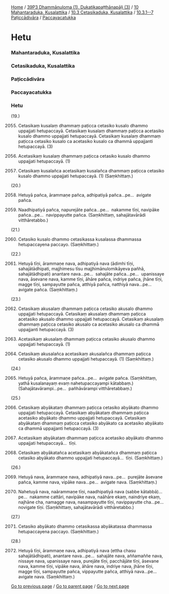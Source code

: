 
[Home](/) / [39P3 Dhammānuloma (1), Dukatikapaṭṭhānapāḷi (3)](/tipitaka/39P3.md) / [10 Mahantaraduka, Kusalattika](/tipitaka/39P3/10.md) / [10.3 Cetasikaduka, Kusalattika](/tipitaka/39P3/10/10.3.md) / [10.3.1--7 Paṭiccādivāra](/tipitaka/39P3/10/10.3/10.3.1--7.md) / [Paccayacatukka](/tipitaka/39P3/10/10.3/10.3.1--7/Paccayacatukka.md)

# Hetu

### Mahantaraduka, Kusalattika

### Cetasikaduka, Kusalattika

### Paṭiccādivāra

### Paccayacatukka

### Hetu

(19.)

2055. Cetasikaṃ kusalaṃ dhammaṃ paṭicca cetasiko kusalo dhammo uppajjati hetupaccayā. Cetasikaṃ kusalaṃ dhammaṃ paṭicca acetasiko kusalo dhammo uppajjati hetupaccayā. Cetasikaṃ kusalaṃ dhammaṃ paṭicca cetasiko kusalo ca acetasiko kusalo ca dhammā uppajjanti hetupaccayā. (3)

2056. Acetasikaṃ kusalaṃ dhammaṃ paṭicca cetasiko kusalo dhammo uppajjati hetupaccayā. (1)

2057. Cetasikaṃ kusalañca acetasikaṃ kusalañca dhammaṃ paṭicca cetasiko kusalo dhammo uppajjati hetupaccayā. (1) (Saṃkhittaṃ.)

(20.)

2058. Hetuyā pañca, ārammaṇe pañca, adhipatiyā pañca…pe…  avigate pañca.

2059. Naadhipatiyā pañca, napurejāte pañca…pe…  nakamme tīṇi, navipāke pañca…pe…  navippayutte pañca. (Saṃkhittaṃ, sahajātavārādi vitthāretabbo.)

(21.)

2060. Cetasiko kusalo dhammo cetasikassa kusalassa dhammassa hetupaccayena paccayo. (Saṃkhittaṃ.)

(22.)

2061. Hetuyā tīṇi, ārammaṇe nava, adhipatiyā nava (ādimhi tīṇi, sahajātādhipati, majjhimesu tīsu majjhimānulomikāyeva pañhā, sahajātādhipati) anantare nava…pe…  sahajāte pañca…pe…  upanissaye nava, āsevane nava, kamme tīṇi, āhāre pañca, indriye pañca, jhāne tīṇi, magge tīṇi, sampayutte pañca, atthiyā pañca, natthiyā nava…pe…  avigate pañca. (Saṃkhittaṃ.)

(23.)

2062. Cetasikaṃ akusalaṃ dhammaṃ paṭicca cetasiko akusalo dhammo uppajjati hetupaccayā. Cetasikaṃ akusalaṃ dhammaṃ paṭicca acetasiko akusalo dhammo uppajjati hetupaccayā. Cetasikaṃ akusalaṃ dhammaṃ paṭicca cetasiko akusalo ca acetasiko akusalo ca dhammā uppajjanti hetupaccayā. (3)

2063. Acetasikaṃ akusalaṃ dhammaṃ paṭicca cetasiko akusalo dhammo uppajjati hetupaccayā. (1)

2064. Cetasikaṃ akusalañca acetasikaṃ akusalañca dhammaṃ paṭicca cetasiko akusalo dhammo uppajjati hetupaccayā. (1) (Saṃkhittaṃ.)

(24.)

2065. Hetuyā pañca, ārammaṇe pañca…pe…  avigate pañca. (Saṃkhittaṃ, yathā kusalanayaṃ evaṃ nahetupaccayampi kātabbaṃ.) (Sahajātavārampi…pe…  pañhāvārampi vitthāretabbaṃ.)

(25.)

2066. Cetasikaṃ abyākataṃ dhammaṃ paṭicca cetasiko abyākato dhammo uppajjati hetupaccayā. Cetasikaṃ abyākataṃ dhammaṃ paṭicca acetasiko abyākato dhammo uppajjati hetupaccayā. Cetasikaṃ abyākataṃ dhammaṃ paṭicca cetasiko abyākato ca acetasiko abyākato ca dhammā uppajjanti hetupaccayā. (3)

2067. Acetasikaṃ abyākataṃ dhammaṃ paṭicca acetasiko abyākato dhammo uppajjati hetupaccayā…  tīṇi.

2068. Cetasikaṃ abyākatañca acetasikaṃ abyākatañca dhammaṃ paṭicca cetasiko abyākato dhammo uppajjati hetupaccayā…  tīṇi. (Saṃkhittaṃ.)

(26.)

2069. Hetuyā nava, ārammaṇe nava, adhipatiyā nava…pe…  purejāte āsevane pañca, kamme nava, vipāke nava…pe…  avigate nava. (Saṃkhittaṃ.)

2070. Nahetuyā nava, naārammaṇe tīṇi, naadhipatiyā nava (sabbe kātabbā)…pe…  nakamme cattāri, navipāke nava, naāhāre ekaṃ, naindriye ekaṃ, najhāne cha, namagge nava, nasampayutte tīṇi, navippayutte cha…pe…  novigate tīṇi. (Saṃkhittaṃ, sahajātavārādi vitthāretabbo.)

(27.)

2071. Cetasiko abyākato dhammo cetasikassa abyākatassa dhammassa hetupaccayena paccayo. (Saṃkhittaṃ.)

(28.)

2072. Hetuyā tīṇi, ārammaṇe nava, adhipatiyā nava (ettha chasu sahajātādhipati), anantare nava…pe…  sahajāte nava, aññamaññe nava, nissaye nava, upanissaye nava, purejāte tīṇi, pacchājāte tīṇi, āsevane nava, kamme tīṇi, vipāke nava, āhāre nava, indriye nava, jhāne tīṇi, magge tīṇi, sampayutte pañca, vippayutte pañca, atthiyā nava…pe…  avigate nava. (Saṃkhittaṃ.)

[Go to previous page](/tipitaka/39P3/10/10.3/10.3.1--7/Paccayacatukka.md) / [Go to parent page](/tipitaka/39P3/10/10.3/10.3.1--7/Paccayacatukka.md) / [Go to next page](/tipitaka/39P3/10/10.4.md)


